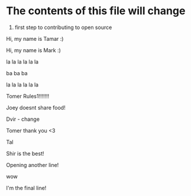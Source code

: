 # The contents of this file will change

1. first step to contributing to open source

Hi, my name is Tamar :)

Hi, my name is Mark :)

la la la la la la

ba ba ba  

la la la la la la

Tomer Rules1!!!!!!!

Joey doesnt share food!

Dvir - change

Tomer thank you <3

Tal

Shir is the best!

Opening another line!

wow

I'm the final line!
